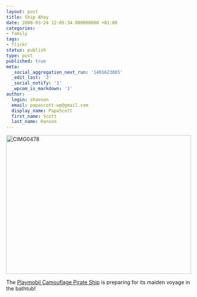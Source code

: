 ```yaml
---
layout: post
title: Ship Ahoy
date: 2008-03-24 12:05:34.000000000 +01:00
categories:
- family
tags:
- flickr
status: publish
type: post
published: true
meta:
  _social_aggregation_next_run: '1401623865'
  _edit_last: '3'
  _social_notify: '1'
  _wpcom_is_markdown: '1'
author:
  login: shanson
  email: papascott-wp@gmail.com
  display_name: PapaScott
  first_name: Scott
  last_name: Hanson
---
```

<p><a href="http://www.flickr.com/photos/51035717986@N01/2356857701" title="View 'CIMG0478' on Flickr.com"><img src="https://farm4.static.flickr.com/3202/2356857701_f40a9d1a7a.jpg" alt="CIMG0478" border="0" width="500" height="375" /></a></p>
<p>The <a href="http://www.playmobil.de/on/demandware.store/Sites-DE-Site/de_DE/Product-Show?pid=4290&amp;CatalogCategoryID=Piraten">Playmobil Camouflage Pirate Ship</a> is preparing for its maiden voyage in the bathtub!</p>
